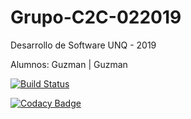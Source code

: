 # Grupo-C2C-022019
Desarrollo de Software UNQ - 2019

Alumnos: Guzman | Guzman

[![Build Status](https://travis-ci.com/desaap-unq/Grupo-C2C-022019.svg?branch=develop)](https://travis-ci.com/desaap-unq/Grupo-C2C-022019)

[![Codacy Badge](https://api.codacy.com/project/badge/Grade/0400048b887b44c2a47ec90c73969578)](https://www.codacy.com/manual/gguzman89/Grupo-C2C-022019?utm_source=github.com&amp;utm_medium=referral&amp;utm_content=desaap-unq/Grupo-C2C-022019&amp;utm_campaign=Badge_Grade)